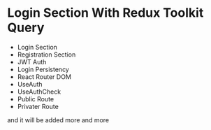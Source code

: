 # Login Section With Redux Toolkit Query

- Login Section
- Registration Section
- JWT Auth
- Login Persistency
- React Router DOM
- UseAuth
- UseAuthCheck
- Public Route
- Privater Route

and it will be added more and more
